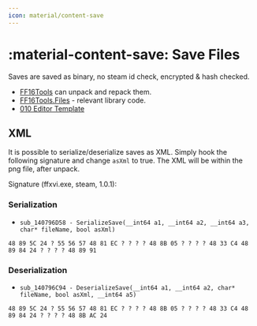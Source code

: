 ```yaml
---
icon: material/content-save
---
```


# :material-content-save: Save Files

Saves are saved as binary, no steam id check, encrypted & hash checked.

* [FF16Tools](https://github.com/Nenkai/FF16Tools) can unpack and repack them.
* [FF16Tools.Files](https://github.com/Nenkai/FF16Tools/tree/master/FF16Tools.Files/Save) - relevant library code.
* [010 Editor Template](https://github.com/Nenkai/010GameTemplates/blob/main/Square%20Enix/Final%20Fantasy%2016/FaithSaveFile_Sub.bt)

## XML

It is possible to serialize/deserialize saves as XML. Simply hook the following signature and change `asXml` to true. The XML will be within the png file, after unpack.

Signature (ffxvi.exe, steam, 1.0.1):

### Serialization
* `sub_140796D58 - SerializeSave(__int64 a1, __int64 a2, __int64 a3, char* fileName, bool asXml)` 
```
48 89 5C 24 ? 55 56 57 48 81 EC ? ? ? ? 48 8B 05 ? ? ? ? 48 33 C4 48 89 84 24 ? ? ? ? 48 89 91
```

### Deserialization
* `sub_140796C94 - DeserializeSave(__int64 a1, __int64 a2, char* fileName, bool asXml, __int64 a5)` 
```
48 89 5C 24 ? 55 56 57 48 81 EC ? ? ? ? 48 8B 05 ? ? ? ? 48 33 C4 48 89 84 24 ? ? ? ? 48 8B AC 24
```